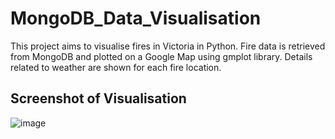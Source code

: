 # MongoDB_Data_Visualisation

This project aims to visualise fires in Victoria in Python. Fire data is retrieved from MongoDB and plotted on a Google Map using gmplot library. Details related to weather are shown for each fire location. 

## Screenshot of Visualisation

![image](https://drive.google.com/uc?export=view&id=17uItMKCTra8XM7xz3itbTQ88HpdYPGyQ)
